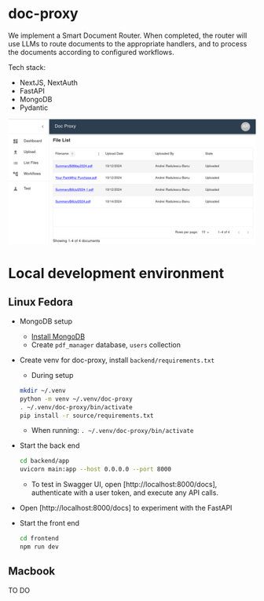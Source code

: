 # doc-proxy

We implement a Smart Document Router. When completed, the router will use LLMs to route documents to the appropriate handlers, and to process the documents according to configured workflows.

Tech stack:
* NextJS, NextAuth
* FastAPI
* MongoDB
* Pydantic

![Smart Document Router](./assets/file_list.png)

# Local development environment

## Linux Fedora
* MongoDB setup
  * [Install MongoDB](https://medium.com/@nkav2447/how-to-download-and-install-mongodb-on-fedora-40-2db148a7c2f0)
  * Create `pdf_manager` database, `users` collection
* Create venv for doc-proxy, install `backend/requirements.txt`
  * During setup
  ```bash
  mkdir ~/.venv
  python -m venv ~/.venv/doc-proxy
  . ~/.venv/doc-proxy/bin/activate
  pip install -r source/requirements.txt
  ```
  * When running: `. ~/.venv/doc-proxy/bin/activate`

* Start the back end
  ```bash
  cd backend/app
  uvicorn main:app --host 0.0.0.0 --port 8000
  ```
  * To test in Swagger UI, open [http://localhost:8000/docs], authenticate with a user token, and execute any API calls.
* Open [http://localhost:8000/docs] to experiment with the FastAPI
* Start the front end
  ```bash
  cd frontend
  npm run dev
  ```

## Macbook
TO DO